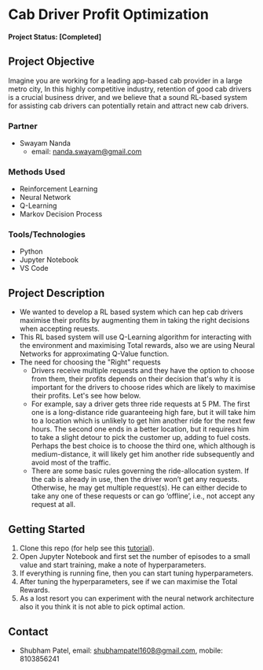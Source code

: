 # Cab Driver Profit Optimization

#### Project Status: [Completed]

## Project Objective
Imagine you are working for a leading app-based cab provider in a large metro city, In this highly competitive industry, retention of good cab drivers is a crucial business driver, and we believe that a sound RL-based system for assisting cab drivers can potentially retain and attract new cab drivers. 

### Partner
* Swayam Nanda
   * email: nanda.swayam@gmail.com

### Methods Used
* Reinforcement Learning
* Neural Network
* Q-Learning 
* Markov Decision Process

### Tools/Technologies
* Python
* Jupyter Notebook
* VS Code

## Project Description
* We wanted to develop a RL based system which can hep cab drivers maximise their profits by augmenting them in taking the right decisions when accepting reuests.
* This RL based system will use Q-Learning algorithm for interacting with the environment and maximising Total rewards, also we are using Neural Networks for approximating Q-Value function.
* The need for choosing the "Right" requests
   * Drivers receive multiple requests and they have the option to choose from them, their profits depends on their decision that's why it is important for the drivers to choose rides which are likely to maximise their profits. Let's see how below.
   * For example, say a driver gets three ride requests at 5 PM. The first one is a long-distance ride guaranteeing high fare, but it will take him to a location which is unlikely to get him another ride for the next few hours. The second one ends in a better location, but it requires him to take a slight detour to pick the customer up, adding to fuel costs. Perhaps the best choice is to choose the third one, which although is medium-distance, it will likely get him another ride subsequently and avoid most of the traffic.
   * There are some basic rules governing the ride-allocation system. If the cab is already in use, then the driver won’t get any requests. Otherwise, he may get multiple request(s). He can either decide to take any one of these requests or can go ‘offline’, i.e., not accept any request at all. 

## Getting Started

1. Clone this repo (for help see this [tutorial](https://help.github.com/articles/cloning-a-repository/)).
2. Open Jupyter Notebook and first set the number of episodes to a small value and start training, make a note of hyperparameters.
3. If everything is running fine, then you can start tuning hyperparameters.
4. After tuning the hyperparameters, see if we can maximise the Total Rewards.
5. As a lost resort you can experiment with the neural network architecture also it you think it is not able to pick optimal action.


## Contact
* Shubham Patel, email: shubhampatel1608@gmail.com, mobile: 8103856241
